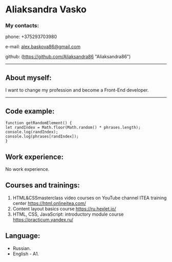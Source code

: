 # Aliaksandra Vasko

### My contacts:
phone: +375293703980 

e-mail: alex.baskova86@gmail.com

github: (https://github.com/Aliaksandra86 "Aliaksandra86")
****************************

## About myself:
I want to change my profession and become a Front-End developer.

****************************************************************

## Code example:

```
function getRandomElement() {
let randIndex = Math.floor(Math.random() * phrases.length);
console.log(randIndex);
console.log(phrases[randIndex]);
}
```
  
## Work experience: 
  No work experience.
  

## Courses and trainings:
1. HTML&CSSmasterclass video courses on YouTube channel ITEA training center https://html.onlineitea.com/
2. Content layout basics course https://ru.hexlet.io/
3. HTML, CSS, JavaScript: introductory module course https://practicum.yandex.ru/

## Language:
   + Russian.
   + English - A1.
   
